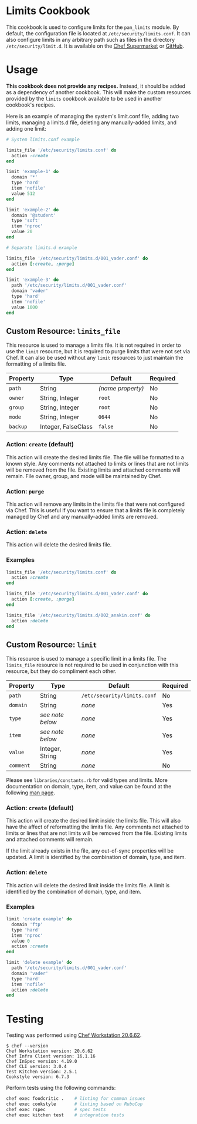 Limits Cookbook
===============

This cookbook is used to configure limits for the `pam_limits` module.
By default, the configuration file is located at
`/etc/security/limits.conf`. It can also configure limits in any
arbitrary path such as files in the directory `/etc/security/limit.d`.
It is available on the [Chef Supermarket][1] or [GitHub][2].

Usage
=====

**This cookbook does not provide any recipes.** Instead, it should be
added as a dependency of another cookbook. This will make the custom
resources provided by the `limits` cookbook available to be used in
another cookbook's recipes.

Here is an example of managing the system's limit.conf file, adding two
limits, managing a limits.d file, deleting any manually-added limits,
and adding one limit:

```ruby
# System limits.conf example

limits_file '/etc/security/limits.conf' do
  action :create
end

limit 'example-1' do
  domain '*'
  type 'hard'
  item 'nofile'
  value 512
end

limit 'example-2' do
  domain '@student'
  type 'soft'
  item 'nproc'
  value 20
end

# Separate limits.d example

limits_file '/etc/security/limits.d/001_vader.conf' do
  action [:create, :purge]
end

limit 'example-3' do
  path '/etc/security/limits.d/001_vader.conf'
  domain 'vader'
  type 'hard'
  item 'nofile'
  value 1000
end
```

Custom Resource: `limits_file`
------------------------------

This resource is used to manage a limits file. It is not required in
order to use the `limit` resource, but it is required to purge limits
that were not set via Chef. It can also be used without any `limit`
resources to just maintain the formatting of a limits file.

Property | Type                | Default           | Required
-------- | ------------------- | ----------------- | --------
`path`   | String              | *(name property)* | No
`owner`  | String, Integer     | `root`            | No
`group`  | String, Integer     | `root`            | No
`mode`   | String, Integer     | `0644`            | No
`backup` | Integer, FalseClass | `false`           | No

### Action: `create` (default)

This action will create the desired limits file. The file will be
formatted to a known style. Any comments not attached to limits or lines
that are not limits will be removed from the file. Existing limits and
attached comments will remain. File owner, group, and mode will be
maintained by Chef.

### Action: `purge`

This action will remove any limits in the limits file that were not
configured via Chef. This is useful if you want to ensure that a limits
file is completely managed by Chef and any manually-added limits are
removed.

### Action: `delete`

This action will delete the desired limits file.

### Examples

```ruby
limits_file '/etc/security/limits.conf' do
  action :create
end

limits_file '/etc/security/limits.d/001_vader.conf' do
  action [:create, :purge]
end

limits_file '/etc/security/limits.d/002_anakin.conf' do
  action :delete
end
```

Custom Resource: `limit`
------------------------

This resource is used to manage a specific limit in a limits file. The
`limits_file` resource is not required to be used in conjunction with
this resource, but they do compliment each other.

Property  | Type             | Default                     | Required
--------- | ---------------- | --------------------------- | --------
`path`    | String           | `/etc/security/limits.conf` | No
`domain`  | String           | *none*                      | Yes
`type`    | *see note below* | *none*                      | Yes
`item`    | *see note below* | *none*                      | Yes
`value`   | Integer, String  | *none*                      | Yes
`comment` | String           | *none*                      | No

Please see `libraries/constants.rb` for valid types and limits. More
documentation on domain, type, item, and value can be found at the
following [man page][3].

### Action: `create` (default)

This action will create the desired limit inside the limits file. This
will also have the affect of reformatting the limits file. Any comments
not attached to limits or lines that are not limits will be removed from
the file. Existing limits and attached comments will remain.

If the limit already exists in the file, any out-of-sync properties will
be updated. A limit is identified by the combination of domain, type,
and item.

### Action: `delete`

This action will delete the desired limit inside the limits file. A
limit is identified by the combination of domain, type, and item.

### Examples

```ruby
limit 'create example' do
  domain 'ftp'
  type 'hard'
  item 'nproc'
  value 0
  action :create
end

limit 'delete example' do
  path '/etc/security/limits.d/001_vader.conf'
  domain 'vader'
  type 'hard'
  item 'nofile'
  action :delete
end
```

Testing
=======

Testing was performed using [Chef Workstation 20.6.62][4].

```
$ chef --version
Chef Workstation version: 20.6.62
Chef Infra Client version: 16.1.16
Chef InSpec version: 4.19.0
Chef CLI version: 3.0.4
Test Kitchen version: 2.5.1
Cookstyle version: 6.7.3
```

Perform tests using the following commands:

```bash
chef exec foodcritic .    # linting for common issues
chef exec cookstyle       # linting based on RuboCop
chef exec rspec           # spec tests
chef exec kitchen test    # integration tests
```

[1]: https://supermarket.chef.io/cookbooks/limits
[2]: https://github.com/jrwesolo/limits
[3]: https://linux.die.net/man/5/limits.conf
[4]: https://downloads.chef.io/chef-workstation/stable/20.6.62
